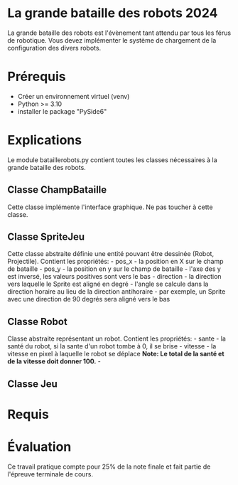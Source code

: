 # La grande bataille des robots 2024

La grande bataille des robots est l'évènement tant attendu par tous les férus de robotique.
Vous devez implémenter le système de chargement de la configuration des divers robots.

# Prérequis
- Créer un environnement virtuel (venv)
- Python >= 3.10
- installer le package "PySide6"

# Explications
Le module bataillerobots.py contient toutes les classes nécessaires à la grande bataille des robots.
## Classe ChampBataille
Cette classe implémente l'interface graphique. Ne pas toucher à cette classe.
## Classe SpriteJeu
Cette classe abstraite définie une entité pouvant être dessinée (Robot, Projectile).
Contient les propriétés:
    - pos_x
        - la position en X sur le champ de bataille 
    - pos_y
        - la position en y sur le champ de bataille
        - l'axe des y est inversé, les valeurs positives sont vers le bas
    - direction
        - la direction vers laquelle le Sprite est aligné en degré
        - l'angle se calcule dans la direction horaire au lieu de la direction antihoraire
            - par exemple, un Sprite avec une direction de 90 degrés sera aligné vers le bas 
## Classe Robot
Classe abstraite représentant un robot.
Contient les propriétés:
    - sante
        - la santé du robot, si la sante d'un robot tombe à 0, il se brise
    - vitesse
        - la vitesse en pixel à laquelle le robot se déplace
    **Note: Le total de la santé et de la vitesse doit donner 100.**
    - 

## Classe Jeu


# Requis


# Évaluation
Ce travail pratique compte pour 25% de la note finale et fait partie de l'épreuve terminale de cours.